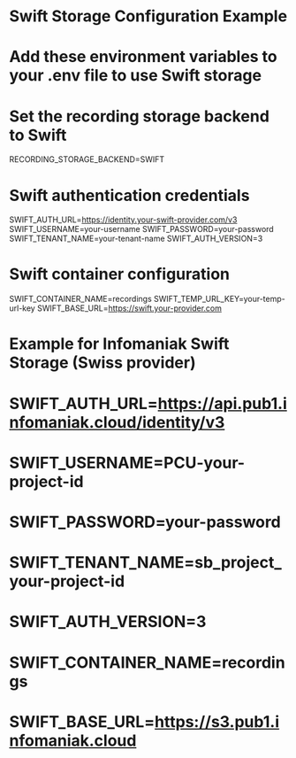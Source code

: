 # Swift Storage Configuration Example
# Add these environment variables to your .env file to use Swift storage

# Set the recording storage backend to Swift
RECORDING_STORAGE_BACKEND=SWIFT

# Swift authentication credentials
SWIFT_AUTH_URL=https://identity.your-swift-provider.com/v3
SWIFT_USERNAME=your-username
SWIFT_PASSWORD=your-password
SWIFT_TENANT_NAME=your-tenant-name
SWIFT_AUTH_VERSION=3

# Swift container configuration
SWIFT_CONTAINER_NAME=recordings
SWIFT_TEMP_URL_KEY=your-temp-url-key
SWIFT_BASE_URL=https://swift.your-provider.com

# Example for Infomaniak Swift Storage (Swiss provider)
# SWIFT_AUTH_URL=https://api.pub1.infomaniak.cloud/identity/v3
# SWIFT_USERNAME=PCU-your-project-id
# SWIFT_PASSWORD=your-password
# SWIFT_TENANT_NAME=sb_project_your-project-id
# SWIFT_AUTH_VERSION=3
# SWIFT_CONTAINER_NAME=recordings
# SWIFT_BASE_URL=https://s3.pub1.infomaniak.cloud